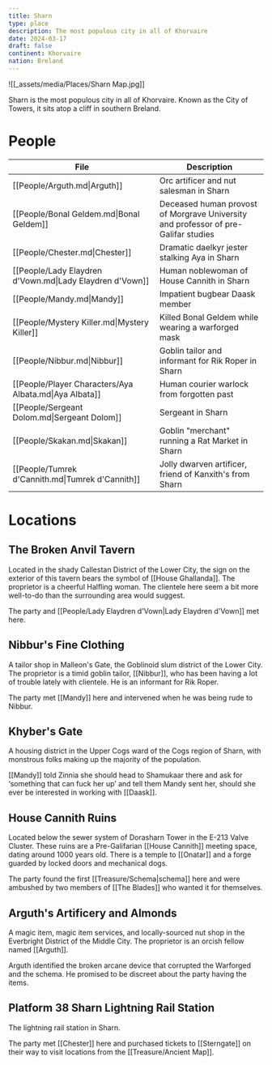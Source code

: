 ```yaml
---
title: Sharn
type: place
description: The most populous city in all of Khorvaire
date: 2024-03-17
draft: false
continent: Khorvaire
nation: Breland
---
```

![[_assets/media/Places/Sharn Map.jpg]]

Sharn is the most populous city in all of Khorvaire. Known as the City of Towers, it sits atop a cliff in southern Breland.
# People

<!-- QueryToSerialize: TABLE description as "Description" FROM "People" WHERE location = "Sharn" -->
<!-- SerializedQuery: TABLE description as "Description" FROM "People" WHERE location = "Sharn" -->

| File                                                     | Description                                                                        |
| -------------------------------------------------------- | ---------------------------------------------------------------------------------- |
| [[People/Arguth.md\|Arguth]]                             | Orc artificer and nut salesman in Sharn                                            |
| [[People/Bonal Geldem.md\|Bonal Geldem]]                 | Deceased human provost of Morgrave University and professor of pre-Galifar studies |
| [[People/Chester.md\|Chester]]                           | Dramatic daelkyr jester stalking Aya in Sharn                                      |
| [[People/Lady Elaydren d'Vown.md\|Lady Elaydren d'Vown]] | Human noblewoman of House Cannith in Sharn                                         |
| [[People/Mandy.md\|Mandy]]                               | Impatient bugbear Daask member                                                     |
| [[People/Mystery Killer.md\|Mystery Killer]]             | Killed Bonal Geldem while wearing a warforged mask                                 |
| [[People/Nibbur.md\|Nibbur]]                             | Goblin tailor and informant for Rik Roper in Sharn                                 |
| [[People/Player Characters/Aya Albata.md\|Aya Albata]]   | Human courier warlock from forgotten past                                          |
| [[People/Sergeant Dolom.md\|Sergeant Dolom]]             | Sergeant in Sharn                                                                  |
| [[People/Skakan.md\|Skakan]]                             | Goblin "merchant" running a Rat Market in Sharn                                    |
| [[People/Tumrek d'Cannith.md\|Tumrek d'Cannith]]         | Jolly dwarven artificer, friend of Kanxith's from Sharn                            |
<!-- SerializedQuery END -->

# Locations

## The Broken Anvil Tavern
Located in the shady Callestan District of the Lower City, the sign on the exterior of this tavern bears the symbol of [[House Ghallanda]]. The proprietor is a cheerful Halfling woman. The clientele here seem a bit more well-to-do than the surrounding area would suggest.

The party and [[People/Lady Elaydren d'Vown|Lady Elaydren d'Vown]] met here.
## Nibbur's Fine Clothing
A tailor shop in Malleon's Gate, the Goblinoid slum district of the Lower City. The proprietor is a timid goblin tailor, [[Nibbur]], who has been having a lot of trouble lately with clientele. He is an informant for Rik Roper.

The party met [[Mandy]] here and intervened when he was being rude to Nibbur.
## Khyber's Gate
A housing district in the Upper Cogs ward of the Cogs region of Sharn, with monstrous folks making up the majority of the population.

[[Mandy]] told Zinnia she should head to Shamukaar there and ask for ‘something that can fuck her up’ and tell them Mandy sent her, should she ever be interested in working with [[Daask]].  
## House Cannith Ruins
Located below the sewer system of Dorasharn Tower in the E-213 Valve Cluster. These ruins are a Pre-Galifarian [[House Cannith]] meeting space, dating around 1000 years old. There is a temple to [[Onatar]] and a forge guarded by locked doors and mechanical dogs.

The party found the first [[Treasure/Schema|schema]] here and were ambushed by two members of [[The Blades]] who wanted it for themselves.
## Arguth's Artificery and Almonds
A magic item, magic item services, and locally-sourced nut shop in the Everbright District of the Middle City. The proprietor is an orcish fellow named [[Arguth]].

Arguth identified the broken arcane device that corrupted the Warforged and the schema. He promised to be discreet about the party having the items.
## Platform 38 Sharn Lightning Rail Station
The lightning rail station in Sharn.

The party met [[Chester]] here and purchased tickets to [[Sterngate]] on their way to visit locations from the [[Treasure/Ancient Map]].